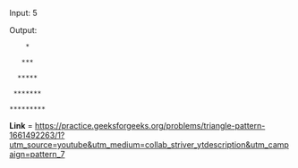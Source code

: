 Input: 5

Output:
```
    *
   
   ***  
  
  *****
 
 *******

*********
```
**Link** = https://practice.geeksforgeeks.org/problems/triangle-pattern-1661492263/1?utm_source=youtube&utm_medium=collab_striver_ytdescription&utm_campaign=pattern_7
